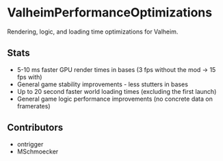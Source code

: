 # ValheimPerformanceOptimizations
Rendering, logic, and loading time optimizations for Valheim.
## Stats
* 5-10 ms faster GPU render times in bases (3 fps without the mod -> 15 fps with)
* General game stability improvements - less stutters in bases
* Up to 20 second faster world loading times (excluding the first launch)
* General game logic performance improvements (no concrete data on framerates)
## Contributors
* ontrigger
* MSchmoecker
